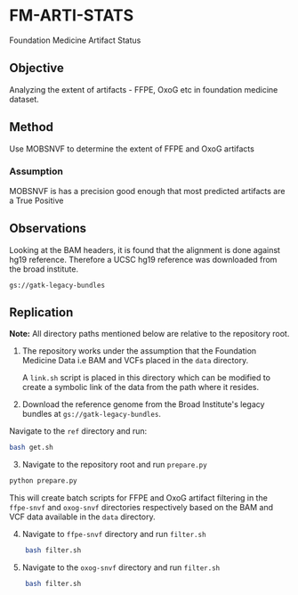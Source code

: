 # FM-ARTI-STATS

Foundation Medicine Artifact Status

## Objective

Analyzing the extent of artifacts - FFPE, OxoG etc in foundation medicine dataset.

## Method

Use MOBSNVF to determine the extent of FFPE and OxoG artifacts

### Assumption

MOBSNVF is has a precision good enough that most predicted artifacts are a True Positive

## Observations

Looking at the BAM headers, it is found that the alignment is done against hg19 reference. Therefore a UCSC hg19 reference was downloaded from the broad institute.

```
gs://gatk-legacy-bundles
```


## Replication

**Note:** All directory paths mentioned below are relative to the repository root.

1. The repository works under the assumption that the Foundation Medicine Data i.e BAM and VCFs placed in the `data` directory.

    A `link.sh` script is placed in this directory which can be modified to create a symbolic link of the data from the path where it resides.

2. Download the reference genome from the Broad Institute's legacy bundles at `gs://gatk-legacy-bundles`. 

Navigate to the `ref` directory and run:

```bash
bash get.sh
```

3. Navigate to the repository root and run `prepare.py`


```bash
python prepare.py
```

This will create batch scripts for FFPE and OxoG artifact filtering in the `ffpe-snvf` and `oxog-snvf` directories respectively based on the BAM and VCF data available in the `data` directory.

4. Navigate to `ffpe-snvf` directory and run `filter.sh`

```bash
    bash filter.sh
```

5. Navigate to the `oxog-snvf` directory and run `filter.sh`

```bash
    bash filter.sh
```




